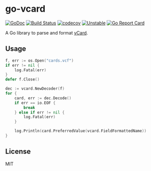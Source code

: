 # go-vcard

[![GoDoc](https://godoc.org/github.com/emersion/go-vcard?status.svg)](https://godoc.org/github.com/emersion/go-vcard)
[![Build Status](https://travis-ci.org/emersion/go-vcard.svg?branch=master)](https://travis-ci.org/emersion/go-vcard)
[![codecov](https://codecov.io/gh/emersion/go-vcard/branch/master/graph/badge.svg)](https://codecov.io/gh/emersion/go-vcard)
[![Unstable](https://img.shields.io/badge/stability-unstable-yellow.svg)](https://github.com/emersion/stability-badges#unstable)
[![Go Report Card](https://goreportcard.com/badge/github.com/emersion/go-vcard)](https://goreportcard.com/report/github.com/emersion/go-vcard)

A Go library to parse and format [vCard](https://tools.ietf.org/html/rfc6350).

## Usage

```go
f, err := os.Open("cards.vcf")
if err != nil {
	log.Fatal(err)
}
defer f.Close()

dec := vcard.NewDecoder(f)
for {
	card, err := dec.Decode()
	if err == io.EOF {
		break
	} else if err != nil {
		log.Fatal(err)
	}

	log.Println(card.PreferredValue(vcard.FieldFormattedName))
}
```

## License

MIT
